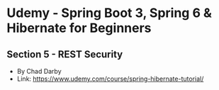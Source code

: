 # Udemy - Spring Boot 3, Spring 6 & Hibernate for Beginners
## Section 5 - REST Security
- By Chad Darby
- Link: https://www.udemy.com/course/spring-hibernate-tutorial/
